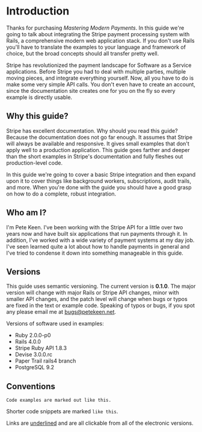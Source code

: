 # Introduction

Thanks for purchasing *Mastering Modern Payments*. In this guide we're going to talk about integrating the Stripe payment processing system with Rails, a comprehensive modern web application stack. If you don't use Rails you'll have to translate the examples to your language and framework of choice, but the broad concepts should all transfer pretty well.

Stripe has revolutionized the payment landscape for Software as a Service applications. Before Stripe you had to deal with multiple parties, multiple moving pieces, and integrate everything yourself. Now, all you have to do is make some very simple API calls. You don't even have to create an account, since the documentation site creates one for you on the fly so every example is directly usable.

## Why this guide?

Stripe has excellent documentation. Why should you read this guide? Because the documentation does not go far enough. It assumes that Stripe will always be available and responsive. It gives small examples that don't apply well to a production application. This guide goes farther and deeper than the short examples in Stripe's documentation and fully fleshes out production-level code.

In this guide we're going to cover a basic Stripe integration and then expand upon it to cover things like background workers, subscriptions, audit trails, and more. When you're done with the guide you should have a good grasp on how to do a complete, robust integration.

## Who am I?

I'm Pete Keen. I've been working with the Stripe API for a little over two years now and have built six applications that run payments through it. In addition, I've worked with a wide variety of payment systems at my day job. I've seen learned quite a lot about how to handle payments in general and I've tried to condense it down into something manageable in this guide.

## Versions

This guide uses semantic versioning. The current version is <b>0.1.0</b>. The major version will change with major Rails or Stripe API changes, minor with smaller API changes, and the patch level will change when bugs or typos are fixed in the text or example code. Speaking of typos or bugs, if you spot any please email me at [bugs@petekeen.net](mailto:bugs@petekeen.com).

Versions of software used in examples:

* Ruby 2.0.0-p0
* Rails 4.0.0
* Stripe Ruby API 1.8.3
* Devise 3.0.0.rc
* Paper Trail rails4 branch
* PostgreSQL 9.2

## Conventions

```text
Code examples are marked out like this.
```

Shorter code snippets are marked `like this`.

Links are [underlined](http://www.petekeen.net) and are all clickable from all of the electronic versions.
